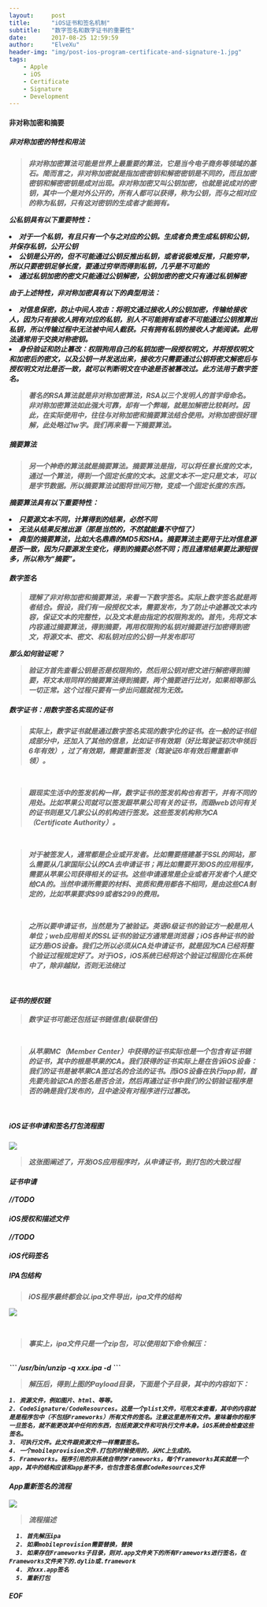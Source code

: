 ```yaml
---
layout:     post
title:      "iOS证书和签名机制"
subtitle:   "数字签名和数字证书的重要性"
date:       2017-08-25 12:59:59
author:     "ElveXu"
header-img: "img/post-ios-program-certificate-and-signature-1.jpg"
tags:
    - Apple
    - iOS
    - Certificate
    - Signature
    - Development
---
```



<h4>非对称加密和摘要</h4>
<h5>非对称加密的特性和用法<h5>
<blockquote>非对称加密算法可能是世界上最重要的算法，它是当今电子商务等领域的基石。简而言之，非对称加密就是指加密密钥和解密密钥是不同的，而且加密密钥和解密密钥是成对出现。非对称加密又叫公钥加密，也就是说成对的密钥，其中一个是对外公开的，所有人都可以获得，称为公钥，而与之相对应的称为私钥，只有这对密钥的生成者才能拥有。</blockquote>

<p>公私钥具有以下重要特性：</p>

<li>对于一个私钥，有且只有一个与之对应的公钥。生成者负责生成私钥和公钥，并保存私钥，公开公钥
<li>公钥是公开的，但不可能通过公钥反推出私钥，或者说极难反推，只能穷举，所以只要密钥足够长度，要通过穷举而得到私钥，几乎是不可能的
<li>通过私钥加密的密文只能通过公钥解密，公钥加密的密文只有通过私钥解密

<p>由于上述特性，非对称加密具有以下的典型用法：</p>

<li>对信息保密，防止中间人攻击：将明文通过接收人的公钥加密，传输给接收人，因为只有接收人拥有对应的私钥，别人不可能拥有或者不可能通过公钥推算出私钥，所以传输过程中无法被中间人截获。只有拥有私钥的接收人才能阅读。此用法通常用于交换对称密钥。
<li>身份验证和防止篡改：权限狗用自己的私钥加密一段授权明文，并将授权明文和加密后的密文，以及公钥一并发送出来，接收方只需要通过公钥将密文解密后与授权明文对比是否一致，就可以判断明文在中途是否被篡改过。此方法用于数字签名。
<br>
<blockquote>著名的RSA算法就是非对称加密算法，RSA以三个发明人的首字母命名。
非对称加密算法如此强大可靠，却有一个弊端，就是加解密比较耗时。因此，在实际使用中，往往与对称加密和摘要算法结合使用。对称加密很好理解，此处略过1w字。我们再来看一下摘要算法。</blockquote>

<h5>摘要算法</h5>
<blockquote>另一个神奇的算法就是摘要算法。摘要算法是指，可以将任意长度的文本，通过一个算法，得到一个固定长度的文本。这里文本不一定只是文本，可以是字节数据。所以摘要算法试图将世间万物，变成一个固定长度的东西。</blockquote>

<p>摘要算法具有以下重要特性：</p>

<li>只要源文本不同，计算得到的结果，必然不同
<li>无法从结果反推出源（那是当然的，不然就能量不守恒了）
<li>典型的摘要算法，比如大名鼎鼎的MD5和SHA。摘要算法主要用于比对信息源是否一致，因为只要源发生变化，得到的摘要必然不同；而且通常结果要比源短很多，所以称为“摘要”。

<h4>数字签名</h4>
<blockquote>理解了非对称加密和摘要算法，来看一下数字签名。实际上数字签名就是两者结合。假设，我们有一段授权文本，需要发布，为了防止中途篡改文本内容，保证文本的完整性，以及文本是由指定的权限狗发的。首先，先将文本内容通过摘要算法，得到摘要，再用权限狗的私钥对摘要进行加密得到密文，将源文本、密文、和私钥对应的公钥一并发布即可</blockquote>

<p>那么如何验证呢？</p>
<blockquote>验证方首先查看公钥是否是权限狗的，然后用公钥对密文进行解密得到摘要，将文本用同样的摘要算法得到摘要，两个摘要进行比对，如果相等那么一切正常。这个过程只要有一步出问题就视为无效。</blockquote>

<h5>数字证书：用数字签名实现的证书</h5>
<blockquote>实际上，数字证书就是通过数字签名实现的数字化的证书。在一般的证书组成部分中，还加入了其他的信息，比如证书有效期（好比驾驶证初次申领后6年有效），过了有效期，需要重新签发（驾驶证6年有效后需重新申领）。</blockquote>
<br>
<blockquote>跟现实生活中的签发机构一样，数字证书的签发机构也有若干，并有不同的用处。比如苹果公司就可以签发跟苹果公司有关的证书，而跟web访问有关的证书则是又几家公认的机构进行签发。这些签发机构称为CA（Certificate Authority）。</blockquote>
<br>
<blockquote>对于被签发人，通常都是企业或开发者。比如需要搭建基于SSL的网站，那么需要从几家国际公认的CA去申请证书；再比如需要开发iOS的应用程序，需要从苹果公司获得相关的证书。这些申请通常是企业或者开发者个人提交给CA的。当然申请所需要的材料、资质和费用都各不相同，是由这些CA制定的，比如苹果要求$99或者$299的费用。</blockquote>
<br>
<blockquote>之所以要申请证书，当然是为了被验证。英语6级证书的验证方一般是用人单位；web应用相关的SSL证书的验证方通常是浏览器；iOS各种证书的验证方是iOS设备。我们之所以必须从CA处申请证书，就是因为CA已经将整个验证过程规定好了。对于iOS，iOS系统已经将这个验证过程固化在系统中了，除非越狱，否则无法绕过</blockquote>
<br>

<h4>证书的授权链</h4>
<blockquote>数字证书可能还包括证书链信息(级联信任)</blockquote>
<br>
<blockquote>从苹果MC（Member Center）中获得的证书实际也是一个包含有证书链的证书，其中的根是苹果的CA。我们获得的证书实际上是在告诉iOS设备：我们的证书是被苹果CA签过名的合法的证书。而iOS设备在执行app前，首先要先验证CA的签名是否合法，然后再通过证书中我们的公钥验证程序是否的确是我们发布的，且中途没有对程序进行过篡改。 </blockquote>
<br>

<h5>iOS证书申请和签名打包流程图</h5>

![](https://raw.githubusercontent.com/misselvexu/misselvexu.github.io/master/img/in-post/ios-program-certificate-and-sign/ios-package-flow.png)

<blockquote>这张图阐述了，开发iOS应用程序时，从申请证书，到打包的大致过程</blockquote>


<h4>证书申请</h4>
<p>//TODO</p>

<h4>iOS授权和描述文件</h4>

<p>//TODO</p>


<h4>iOS代码签名</h4>
<h5>IPA包结构</h5>
<blockquote>iOS程序最终都会以.ipa文件导出，ipa文件的结构</blockquote>

![](https://raw.githubusercontent.com/misselvexu/misselvexu.github.io/master/img/in-post/ios-program-certificate-and-sign/payload-st.png)

<br>
<blockquote>事实上，ipa文件只是一个zip包，可以使用如下命令解压：</blockquote>

<br>
```
/usr/bin/unzip -q xxx.ipa -d <destination>
```

> 解压后，得到上图的Payload目录，下面是个子目录，其中的内容如下：

```
1. 资源文件，例如图片、html、等等。
2. CodeSignature/CodeResources。这是一个plist文件，可用文本查看，其中的内容就是是程序包中（不包括Frameworks）所有文件的签名。注意这里是所有文件。意味着你的程序一旦签名，就不能更改其中任何的东西，包括资源文件和可执行文件本身。iOS系统会检查这些签名。
3. 可执行文件。此文件跟资源文件一样需要签名。
4. 一个mobileprovision文件.打包的时候使用的，从MC上生成的。
5. Frameworks。程序引用的非系统自带的Frameworks，每个Frameworks其实就是一个app，其中的结构应该和app差不多，也包含签名信息CodeResources文件
```
<h4>App重新签名的流程</h4>

![](https://raw.githubusercontent.com/misselvexu/misselvexu.github.io/master/img/in-post/ios-program-certificate-and-sign/resign-flow.png)

> 流程描述
> 
```
  1. 首先解压ipa
  2. 如果mobileprovision需要替换，替换
  3. 如果存在Frameworks子目录，则对.app文件夹下的所有Frameworks进行签名，在Frameworks文件夹下的.dylib或.framework
  4. 对xxx.app签名
  5. 重新打包
```


<h5>EOF</h5>


